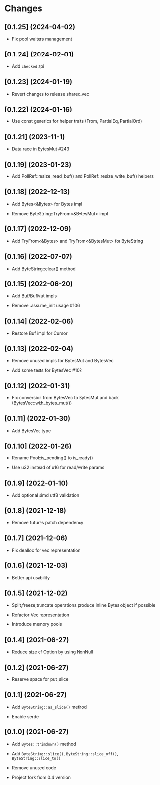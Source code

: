 # Changes

## [0.1.25] (2024-04-02)

* Fix pool waiters management

## [0.1.24] (2024-02-01)

* Add `checked` api

## [0.1.23] (2024-01-19)

* Revert changes to release shared_vec

## [0.1.22] (2024-01-16)

* Use const generics for helper traits (From, PartialEq, PartialOrd)

## [0.1.21] (2023-11-1)

* Data race in BytesMut #243

## [0.1.19] (2023-01-23)

* Add PollRef::resize_read_buf() and PollRef::resize_write_buf() helpers

## [0.1.18] (2022-12-13)

* Add Bytes<&Bytes> for Bytes impl

* Remove ByteString::TryFrom<&BytesMut> impl

## [0.1.17] (2022-12-09)

* Add TryFrom<&Bytes> and TryFrom<&BytesMut> for ByteString

## [0.1.16] (2022-07-07)

* Add ByteString::clear() method

## [0.1.15] (2022-06-20)

* Add Buf/BufMut impls

* Remove .assume_init usage #106

## [0.1.14] (2022-02-06)

* Restore Buf impl for Cursor

## [0.1.13] (2022-02-04)

* Remove unused impls for BytesMut and BytesVec

* Add some tests for BytesVec #102

## [0.1.12] (2022-01-31)

* Fix conversion from BytesVec to BytesMut and back (BytesVec::with_bytes_mut())

## [0.1.11] (2022-01-30)

* Add BytesVec type

## [0.1.10] (2022-01-26)

* Rename Pool::is_pending() to is_ready()

* Use u32 instead of u16 for read/write params

## [0.1.9] (2022-01-10)

* Add optional simd utf8 validation

## [0.1.8] (2021-12-18)

* Remove futures patch dependency

## [0.1.7] (2021-12-06)

* Fix dealloc for vec representation

## [0.1.6] (2021-12-03)

* Better api usability

## [0.1.5] (2021-12-02)

* Split,freeze,truncate operations produce inline Bytes object if possible

* Refactor Vec representation

* Introduce memory pools

## [0.1.4] (2021-06-27)

* Reduce size of Option<Bytes> by using NonNull

## [0.1.2] (2021-06-27)

* Reserve space for put_slice

## [0.1.1] (2021-06-27)

* Add `ByteString::as_slice()` method

* Enable serde

## [0.1.0] (2021-06-27)

* Add `Bytes::trimdown()` method

* Add `ByteString::slice()`, `ByteString::slice_off()`, `ByteString::slice_to()`

* Remove unused code

* Project fork from 0.4 version
